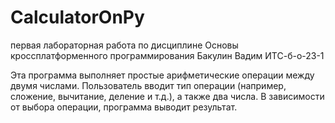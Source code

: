# CalculatorOnPy
первая лабораторная работа по дисциплине Основы кроссплатформенного программирования
Бакулин Вадим ИТС-б-о-23-1

Эта программа выполняет простые арифметические операции между двумя числами. Пользователь вводит тип операции (например, сложение, вычитание, деление и т.д.), а также два числа. В зависимости от выбора операции, программа выводит результат.